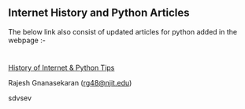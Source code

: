 ## Internet History and Python Articles

The below link also consist of updated articles for python
added in the webpage :-
#
[History of Internet & Python Tips](https://rajesh007x.github.io/internetHistory/public_html/index.html)

Rajesh Gnanasekaran
(rg48@njit.edu)

sdvsev
